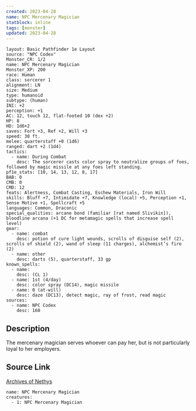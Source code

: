 ```yaml
---
created: 2023-04-28
name: NPC Mercenary Magician
statblock: inline
tags: [monster]
updated: 2023-04-28
---
```

```statblock
layout: Basic Pathfinder 1e Layout
source: "NPC Codex"
Monster_CR: 1/2
name: NPC Mercenary Magician
Monster_XP: 200
race: Human
class: sorcerer 1
alignment: LN
size: Medium
type: humanoid
subtype: (human)
INI: +2
perception: +1
AC: 12, touch 12, flat-footed 10 (dex +2)
HP: 8
HD: 1d6+2
saves: Fort +3, Ref +2, Will +3
speed: 30 ft.
melee: quarterstaff +0 (1d6)
ranged: dart +2 (1d4)
tactics:
  - name: During Combat
    desc: The sorcerer casts color spray to neutralize groups of foes, followed by magic missile at any foes left standing.
pf1e_stats: [10, 14, 13, 12, 8, 17]
BAB: 0
CMB: 0
CMD: 12
feats: Alertness, Combat Casting, Eschew Materials, Iron Will
skills: Bluff +7, Intimidate +7, Knowledge (local) +5, Perception +1, Sense Motive +1, Spellcraft +5
languages: Common, Draconic
special_qualities: arcane bond (familiar [rat named Slivikin]), bloodline arcana (+1 DC for metamagic spells that increase spell level)
gear:
  - name: combat
    desc: potion of cure light wounds, scrolls of disguise self (2), scrolls of shield (2), wand of sleep (11 charges), alchemist’s fire (2)
  - name: other
    desc: darts (5), quarterstaff, 33 gp
known_spells:
  - name:
    desc: (CL 1)
  - name: 1st (4/day)
    desc: color spray (DC14), magic missile
  - name: 0 (at-will)
    desc: daze (DC13), detect magic, ray of frost, read magic
sources:
  - name: NPC Codex
    desc: 160
```
## Description
The mercenary magician serves whoever can pay her, but is not particularly loyal to her employers.
## Source Link
[Archives of Nethys](https://aonprd.com/NPCDisplay.aspx?ItemName=Mercenary%20Magician)
```encounter-table
name: NPC Mercenary Magician
creatures:
  - 1: NPC Mercenary Magician
```
